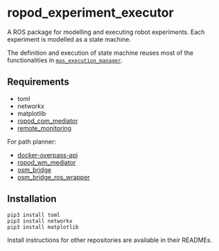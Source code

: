 # ropod_experiment_executor

A ROS package for modelling and executing robot experiments.  Each experiment is 
modelled as a state machine. 

The definition and execution of state machine reuses most of the functionalities 
in [`mas_execution_manager`](https://github.com/b-it-bots/mas_execution_manager).

## Requirements

- toml
- networkx
- matplotlib
- [ropod_com_mediator](https://git.ropod.org/ropod/communication/ropod_com_mediator)
- [remote_monitoring](https://git.ropod.org/ropod/execution-monitoring/remote-monitoring)

For path planner:
- [docker-overpass-api](https://git.ropod.org/ropod/wm/docker-overpass-api)
- [ropod_wm_mediator](https://git.ropod.org/ropod/wm/ropod_wm_mediator)
- [osm_bridge](https://git.ropod.org/ropod/wm/osm_bridge)
- [osm_bridge_ros_wrapper](https://git.ropod.org/ropod/wm/osm_bridge_ros_wrapper)

## Installation

```
pip3 install toml
pip3 install networkx
pip3 install matplotlib
```
Install instructions for other repositories are available in their READMEs.

<!--
## Usage

1. `roscore`
2. `roslaunch ropod_com_mediator com_mediator.launch`
3. Launch remote monitoring `python3 app.py`
4. `roslaunch ropod_experiment_executor experiment_executor.launch`
5. Open `localhost:5000` and go to `Remote Monitoring` tab in the side bar.
6. If path planner test needs to be run, then following additional things has to be started
   1. docker container with correct building
   2. `roslaunch osm_bridge_ros_wrapper osm_bridge.launch`
   3. `roslaunch ropod_wm_mediator wm_mediator.launch`

If testing navigation test without a real ropod, execute `rosrun
ropod_experiment_executor fake_navigation`
-->
